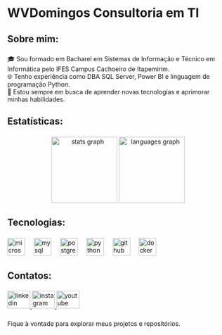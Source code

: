 <h1 align="left">WVDomingos Consultoria em TI</h1>

###

<h2 align="left">Sobre mim:</h2>

###

<p align="left">🎓 Sou formado em Bacharel em Sistemas de Informação e Técnico em Informática pelo IFES Campus Cachoeiro de Itapemirim.<br>🌐 Tenho experiência como DBA SQL Server, Power BI e linguagem de programação Python.<br>🚀 Estou sempre em busca de aprender novas tecnologias e aprimorar minhas habilidades.</p>

###

<h2 align="left">Estatísticas:</h2>

###

<div align="center">
  <img src="https://github-readme-stats.vercel.app/api?username=wvdomingos&hide_title=false&hide_rank=false&show_icons=true&include_all_commits=true&count_private=true&disable_animations=false&theme=github_dark&locale=pt-br&hide_border=false&order=1&custom_title=Minhas%20Estat%C3%ADsticas" height="150" alt="stats graph"  />
  <img src="https://github-readme-stats.vercel.app/api/top-langs?username=wvdomingos&locale=pt-br&hide_title=false&layout=compact&card_width=320&langs_count=5&theme=github_dark&hide_border=false&order=2" height="150" alt="languages graph"  />
</div>

###

<h2 align="left">Tecnologias:</h2>

###

<div align="left">
  <img src="https://cdn.jsdelivr.net/gh/devicons/devicon/icons/microsoftsqlserver/microsoftsqlserver-plain.svg" height="40" alt="microsoftsqlserver logo"  />
  <img width="12" />
  <img src="https://skillicons.dev/icons?i=mysql" height="40" alt="mysql logo"  />
  <img width="12" />
  <img src="https://skillicons.dev/icons?i=postgres" height="40" alt="postgresql logo"  />
  <img width="12" />
  <img src="https://skillicons.dev/icons?i=py" height="40" alt="python logo"  />
  <img width="12" />
  <img src="https://skillicons.dev/icons?i=github" height="40" alt="github logo"  />
  <img width="12" />
  <img src="https://skillicons.dev/icons?i=docker" height="40" alt="docker logo"  />
</div>

###

<h2 align="left">Contatos:</h2>

###

<div align="left">
  <a href="https://www.linkedin.com/in/wandervilhalvadomingos/" target="_blank">
    <img src="https://raw.githubusercontent.com/maurodesouza/profile-readme-generator/master/src/assets/icons/social/linkedin/default.svg" width="52" height="40" alt="linkedin logo"  />
  </a>
  <a href="https://www.instagram.com/vilhalvadomingos" target="_blank">
    <img src="https://raw.githubusercontent.com/maurodesouza/profile-readme-generator/master/src/assets/icons/social/instagram/default.svg" width="52" height="40" alt="instagram logo"  />
  </a>
  <a href="https://www.youtube.com/channel/UCv3-FH7FLH0NrMH872H3lSQ" target="_blank">
    <img src="https://raw.githubusercontent.com/maurodesouza/profile-readme-generator/master/src/assets/icons/social/youtube/default.svg" width="52" height="40" alt="youtube logo"  />
  </a>
</div>

###

<p align="left">Fique à vontade para explorar meus projetos e repositórios.</p>

###
